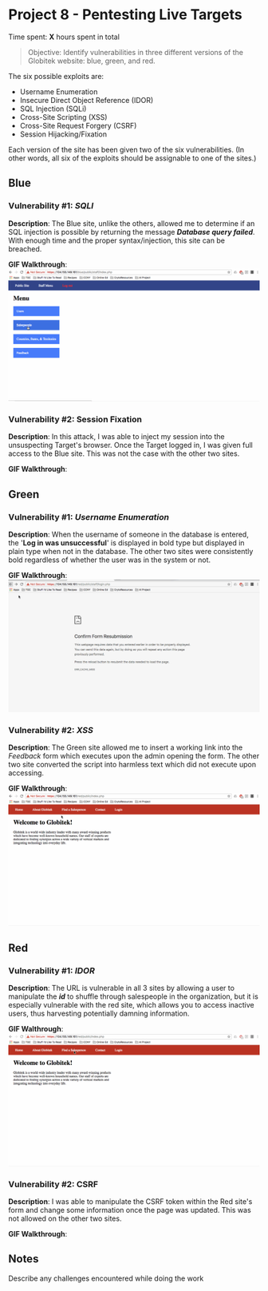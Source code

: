 # Project 8 - Pentesting Live Targets

Time spent: **X** hours spent in total

> Objective: Identify vulnerabilities in three different versions of the Globitek website: blue, green, and red.

The six possible exploits are:
* Username Enumeration
* Insecure Direct Object Reference (IDOR)
* SQL Injection (SQLi)
* Cross-Site Scripting (XSS)
* Cross-Site Request Forgery (CSRF)
* Session Hijacking/Fixation

Each version of the site has been given two of the six vulnerabilities. (In other words, all six of the exploits should be assignable to one of the sites.)

## Blue

### Vulnerability #1: **_SQLI_**

**Description**: The Blue site, unlike the others, allowed me to determine if an SQL injection is possible by returning the message **_Database query failed_**. With enough time and the proper syntax/injection, this site can be breached.

**GIF Walkthrough**:
![](https://github.com/neltoms/cybersecurity/blob/master/Week_8/GIF/SQLI.gif)

### Vulnerability #2: **Session Fixation**

**Description**: In this attack, I was able to inject my session into the unsuspecting Target's browser. Once the Target logged in, I was given full access to the Blue site. This was not the case with the other two sites.

**GIF Walkthrough**:
![]()

## Green

### Vulnerability #1: **_Username Enumeration_**

**Description**: When the username of someone in the database is entered, the '**Log in was unsuccessful**' is displayed in bold type but displayed in plain type when not in the database. The other two sites were consistently bold regardless of whether the user was in the system or not.

**GIF Walkthrough**:
![](https://github.com/neltoms/cybersecurity/blob/master/Week_8/GIF/username_enum.gif)

### Vulnerability #2: **_XSS_**

**Description**: The Green site allowed me to insert a working link into the _Feedback_ form which executes upon the admin opening the form. The other two site converted the script into harmless text which did not execute upon accessing.

**GIF Walkthrough**:
![](https://github.com/neltoms/cybersecurity/blob/master/Week_8/GIF/XSS.gif)


## Red

### Vulnerability #1: **_IDOR_**

**Description**: The URL is vulnerable in all 3 sites by allowing a user to manipulate the **_id_** to shuffle through salespeople in the organization, but it is especially vulnerable with the red site, which allows you to access inactive users, thus harvesting potentially damning information.

**GIF Walthrough**:
![](https://github.com/neltoms/cybersecurity/blob/master/Week_8/GIF/IDOR.gif)

### Vulnerability #2: **CSRF**

**Description**: I was able to manipulate the CSRF token within the Red site's form and change some information once the page was updated. This was not allowed on the other two sites.

**GIF Walkthrough**:
![]()


## Notes

Describe any challenges encountered while doing the work

